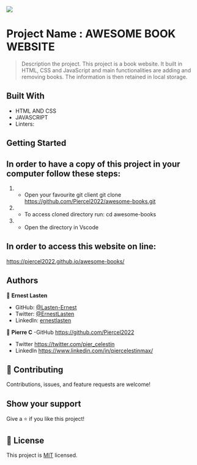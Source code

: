 ![](https://img.shields.io/badge/Microverse-blueviolet)

# Project Name : AWESOME BOOK WEBSITE

> Description the project.
This project is a book website. It built in HTML, CSS and JavaScript and main functionalities are adding and removing books. The information is then retained in local storage.

## Built With

- HTML AND CSS
- JAVASCRIPT
- Linters: 


## Getting Started

## In order to have a copy of this project in your computer follow these steps:
1) - Open your favourite git client
git clone https://github.com/Piercel2022/awesome-books.git

2) - To access cloned directory run:
cd awesome-books

3) - Open the directory in Vscode 

## In order to access this website on line:
 https://piercel2022.github.io/awesome-books/
    
## Authors

👤 **Ernest Lasten**

- GitHub: [@Lasten-Ernest](https://github.com/Lasten-Ernest)
- Twitter: [@ErnestLasten](https://twitter.com/ErnestLasten)
- LinkedIn: [ernestlasten](https://mw.linkedin.com/in/ernest-lasten-613990197)

👤 **Pierre C**
-GitHub https://github.com/Piercel2022
- Twitter https://twitter.com/pier_celestin
- LinkedIn https://www.linkedin.com/in/piercelestinmax/

## 🤝 Contributing

Contributions, issues, and feature requests are welcome!

## Show your support

Give a ⭐️ if you like this project!


## 📝 License

This project is [MIT](./MIT.md) licensed.
